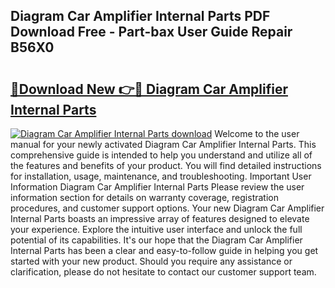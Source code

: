 ## Diagram Car Amplifier Internal Parts PDF Download Free - Part-bax User Guide Repair B56X0

# <h2><a href="http://dftye8x.blite.top/?on=Diagram+Car+Amplifier+Internal+Parts">🔗Download New 👉🔴 Diagram Car Amplifier Internal Parts</a></h2>

[![Diagram Car Amplifier Internal Parts download](https://i.imgur.com/lujVjoI.png)](http://dftye8x.blite.top/?on=Diagram+Car+Amplifier+Internal+Parts)
Welcome to the user manual for your newly activated Diagram Car Amplifier Internal Parts. This comprehensive guide is intended to help you understand and utilize all of the features and benefits of your product. You will find detailed instructions for installation, usage, maintenance, and troubleshooting. Important User Information Diagram Car Amplifier Internal Parts Please review the user information section for details on warranty coverage, registration procedures, and customer support options. Your new Diagram Car Amplifier Internal Parts boasts an impressive array of features designed to elevate your experience. Explore the intuitive user interface and unlock the full potential of its capabilities. It's our hope that the Diagram Car Amplifier Internal Parts has been a clear and easy-to-follow guide in helping you get started with your new product. Should you require any assistance or clarification, please do not hesitate to contact our customer support team.
